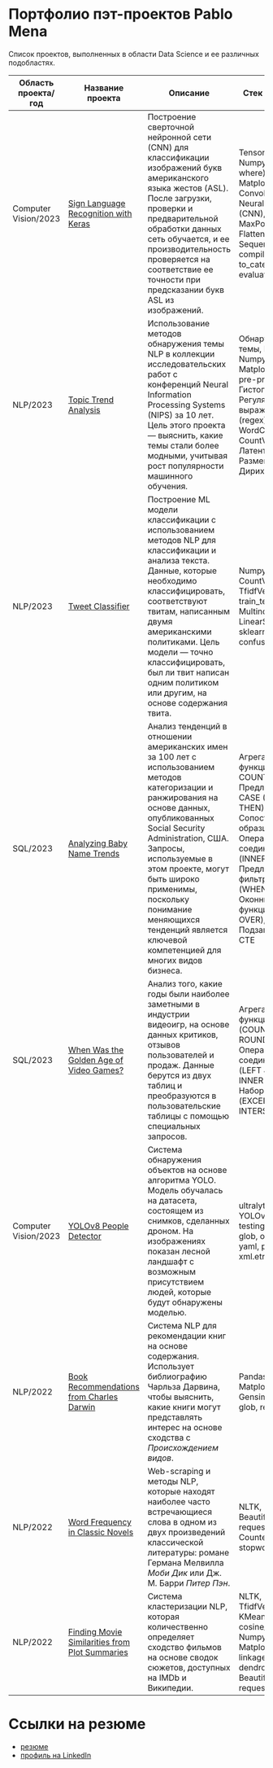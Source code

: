 # Портфолио пэт-проектов Pablo Mena
Список проектов, выполненных в области Data Science и ее различных подобластях.

| Область проекта/год | Название проекта | Описание      | Стек и методы | 
| ------------------- | ---------------- | ------------- | ------------- |
| Computer Vision/2023 | [Sign Language Recognition with Keras](https://github.com/PMenaM/Projects/blob/main/Sign%20Language%20Recognition%20with%20Keras%20(Jupyter%20notebook)/Sign%20Language%20Recognition%20with%20Keras%20(Jupyter%20notebook).ipynb) | Построение сверточной нейронной сети (CNN) для классификации изображений букв американского языка жестов (ASL). После загрузки, проверки и предварительной обработки данных сеть обучается, и ее производительность проверяется на соответствие ее точности при предсказании букв ASL из изображений. | Tensorflow/Keras, Numpy (argmax, where), Matplotlib, Convolutional Neural Networks (CNN), Conv2D, MaxPooling2D, Flatten, Dense, Sequential, compile, to_categorical, fit, evaluate, predict |
| NLP/2023 | [Topic Trend Analysis](https://github.com/PMenaM/Projects/blob/main/Topic%20Trend%20Analysis%20(Jupyter%20notebook)/Topic%20Trend%20Analysis%20(Jupyter%20notebook).ipynb) | Использование методов обнаружения темы NLP в коллекции исследовательских работ с конференций Neural Information Processing Systems (NIPS) за 10 лет. Цель этого проекта — выяснить, какие темы стали более модными, учитывая рост популярности машинного обучения. | Обнаружение темы, Pandas, Numpy, Matplotlib, data pre-processing, Гистограмма, Регулярное выражение (regex), WordCloud, CountVectorizer, Латентное Размещение Дирихле (LDA) |
| NLP/2023 | [Tweet Classifier](https://github.com/PMenaM/Projects/blob/main/Tweet%20Classifier%20(Jupyter%20notebook)/Tweet%20Classifier%20(Jupyter%20notebook).ipynb) | Построение ML модели классификации с использованием методов NLP для классификации и анализа текста. Данные, которые необходимо классифицировать, соответствуют твитам, написанным двумя американскими политиками. Цель модели — точно классифицировать, был ли твит написан одним политиком или другим, на основе содержания твита. | Numpy, CountVectorizer, TfidfVectorizer, train_test_split, MultinomialNB, LinearSVC, sklearn_metrics, confusion_matrix |
| SQL/2023 | [Analyzing Baby Name Trends](https://github.com/PMenaM/Projects/blob/main/Analyzing%20Baby%20Name%20Trends%20(Jupyter%20notebook)/Analyzing%20Baby%20Name%20Trends%20(Jupyter%20notebook).ipynb) | Анализ тенденций в отношении американских имен за 100 лет с использованием методов категоризации и ранжирования на основе данных, опубликованных Social Security Administration, США. Запросы, используемые в этом проекте, могут быть широко применимы, поскольку понимание меняющихся тенденций является ключевой компетенцией для многих видов бизнеса. | Агрегатные функции (SUM, COUNT, MAX), Предложения CASE (WHEN, THEN), Сопоставление с образцом (LIKE), Операции соединения (INNER JOIN), Предложения фильтрации (WHEN, HAVING), Оконные функции (RANK, OVER), Подзапросы, CTE |
| SQL/2023 | [When Was the Golden Age of Video Games?](https://github.com/PMenaM/Projects/blob/main/When%20Was%20the%20Golden%20Age%20of%20Video%20Games%20(Jupyter%20notebook)/When%20Was%20the%20Golden%20Age%20of%20Video%20Games%20(Jupyter%20notebook).ipynb) | Анализ того, какие годы были наиболее заметными в индустрии видеоигр, на основе данных критиков, отзывов пользователей и продаж. Данные берутся из двух таблиц и преобразуются в пользовательские таблицы с помощью специальных запросов. | Агрегатные функции (COUNT, AVG, ROUND), Операции соединения (LEFT JOIN, INNER JOIN), Набор операций (EXCEPT, INTERSECT) |
| Computer Vision/2023 | [YOLOv8 People Detector](https://github.com/PMenaM/Projects/blob/main/YOLOv8%20People%20Detector%20(Jupyter%20notebook)/YOLOv8%20People%20Detector%20(Jupyter%20notebook).ipynb) | Система обнаружения объектов на основе алгоритма YOLO. Модель обучалась на датасета, состоящем из снимков, сделанных дроном. На изображениях показан лесной ландшафт с возможным присутствием людей, которые будут обнаружены моделью. | ultralytics, YOLOv8, training, testing, Numpy, glob, os, re, shutil, yaml, pickle, xml.etree |
| NLP/2022             | [Book Recommendations from Charles Darwin](https://github.com/PMenaM/Projects/blob/main/Book%20Recommendations%20from%20Charles%20Darwin%20(Jupyter%20notebook)/Book%20Recommendations%20from%20Charles%20Darwin%20(Jupyter%20notebook).ipynb) | Система NLP для рекомендации книг на основе содержания. Использует библиографию Чарльза Дарвина, чтобы выяснить, какие книги могут представлять интерес на основе сходства с *Происхождением видов*. | Pandas, Tfidf, Matplotlib, Gensim, SciPy, glob, re, os, pickle |
| NLP/2022             | [Word Frequency in Classic Novels](https://github.com/PMenaM/Projects/blob/main/Word%20Frequency%20in%20Classic%20Novels%20(Jupyter%20notebook)/Word%20Frequency%20in%20Classic%20Novels%20(Jupyter%20notebook).ipynb) | Web-scraping и методы NLP, которые находят наиболее часто встречающиеся слова в одном из двух произведений классической литературы: романе Германа Мелвилла *Моби Дик* или Дж. М. Барри *Питер Пэн*. | NLTK, BeautifulSoup, requests, Counter, stopwords |
| NLP/2022             | [Finding Movie Similarities from Plot Summaries](https://github.com/PMenaM/Projects/blob/main/Finding%20Movie%20Similarities%20from%20Plot%20Summaries%20(Jupyter%20notebook).ipynb) | Система кластеризации NLP, которая количественно определяет сходство фильмов на основе сводок сюжетов, доступных на IMDb и Википедии. | NLTK, TfidfVectorizer, KMeans, cosine_similarity, Numpy, Pandas, Matplotlib, SciPy, linkage, dendrogram, BeautifulSoup, requests, re |


# Ссылки на резюме
  + [резюме](https://spb.hh.ru/resume/88b9b46cff0bfd0f880039ed1f7a7076507353)
  + [профиль на LinkedIn](https://www.linkedin.com/in/pablomenamnlp)
